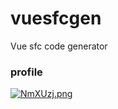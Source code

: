 # vuesfcgen
Vue sfc code generator

### profile
[![NmXUzj.png](https://s1.ax1x.com/2020/06/18/NmXUzj.png)](https://imgchr.com/i/NmXUzj)